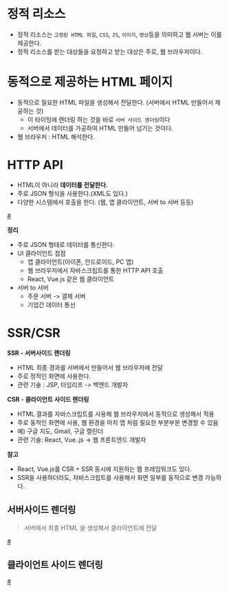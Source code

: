 # 정적 리소스  
* 정적 리소스는 `고정된 HTML 파일`, `CSS`, `JS`, `이미지`, `영상`등을 의미하고 웹 서버는 이를 제공한다.   
* 정적 리소스를 받는 대상들을 요청하고 받는 대상은 주로, 웹 브라우저이다.   

# 동적으로 제공하는 HTML 페이지 
* 동적으로 필요한 HTML 파일을 생성해서 전달한다. (서버에서 HTML 만들어서 제공하는 것)     
    * 이 타이밍에 렌더링 하는 것을 바로 `서버 사이드 렌더링`이다         
    * 서버에서 데이터를 가공하여 HTML 만들어 넘기는 것이다.       
* 웹 브라우저 : HTML 해석한다.   

# HTTP API  
* HTML이 아니라 **데이터를 전달한다.**     
* 주로 JSON 형식을 사용한다.(XML도 있다.)   
* 다양한 시스템에서 호출을 한다. (웹, 앱 클라이언트, 서버 to 서버 등등)      
   
[#](#)     

**정리**    
* 주로 JSON 형태로 데이터를 통신한다.   
* UI 클라이언트 접점
    * 앱 클라이언트(아이폰, 안드로이드, PC 앱) 
    * 웹 브라우저에서 자바스크립트를 통한 HTTP API 호출 
    * React, Vue.js 같은 웹 클라이언트 
* 서버 to 서버  
    * 주문 서버 -> 결제 서버 
    * 기업간 데이터 통신 
  
# SSR/CSR   
**SSR - 서버사이드 렌더링**     
* HTML 최종 경과를 서버에서 만들어서 웹 브라우저에 전달      
* 주로 정적인 화면에 사용한다.     
* 관련 기술 : JSP, 타임리프 -> 백엔드 개발자     
    
**CSR - 클라이언트 사이드 렌더링**  
* HTML 결과를 자바스크립트를 사용해 웹 브라우저에서 동적으로 생성해서 적용     
* 주로 동적인 화면에 사용, 웹 환경을 마치 앱 처럼 필요한 부분부분 변경할 수 있음    
* 예) 구글 지도, Gmail, 구글 캘린더    
* 관련 기술: React, Vue..js -> 웹 프론트엔드 개발자      
   
**참고**     
* React, Vue.js를 CSR + SSR 동시에 지원하는 웹 프레임워크도 있다.     
* SSR을 사용하더라도, 자바스크립트를 사용해서 화면 일부를 동적으로 변경 가능하다.     
   
## 서버사이드 렌더링
> 서버에서 최종 HTML 을 생성해서 클라이언트에 전달   

[#](#)   
 
## 클라이언트 사이드 렌더링
> 

[#](#)







